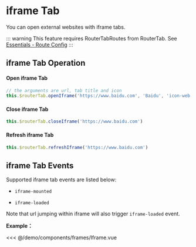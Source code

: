 # iframe Tab

You can open external websites with iframe tabs.

::: warning
This feature requires RouterTabRoutes from RouterTab. See [Essentials - Route Config](README.md#路由配置)
:::


## iframe Tab Operation

<doc-links api="#routertab-openiframetab" demo="/default/"></doc-links>

#### Open iframe Tab

``` js
// the arguments are url, tab title and icon
this.$routerTab.openIframe('https://www.baidu.com', 'Baidu', 'icon-web')
```

#### Close iframe Tab

``` js
this.$routerTab.closeIframe('https://www.baidu.com')
```

#### Refresh iframe Tab

``` js
this.$routerTab.refreshIframe('https://www.baidu.com')
```

## iframe Tab Events

Supported iframe tab events are listed below:

- `iframe-mounted`

- `iframe-loaded`


Note that url jumping within iframe will also trigger `iframe-loaded` event.

<doc-links api="#iframe-mounted" demo="/iframe/"></doc-links>

**Example：**

<<< @/demo/components/frames/Iframe.vue
